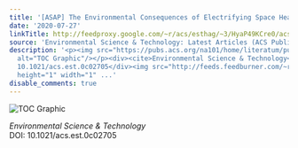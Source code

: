 ```yaml
---
title: '[ASAP] The Environmental Consequences of Electrifying Space Heating'
date: '2020-07-27'
linkTitle: http://feedproxy.google.com/~r/acs/esthag/~3/HyaP49KCre0/acs.est.0c02705
source: 'Environmental Science & Technology: Latest Articles (ACS Publications)'
description: '<p><img src="https://pubs.acs.org/na101/home/literatum/publisher/achs/journals/content/esthag/0/esthag.ahead-of-print/acs.est.0c02705/20200727/images/medium/es0c02705_0005.gif"
  alt="TOC Graphic"/></p><div><cite>Environmental Science & Technology</cite></div><div>DOI:
  10.1021/acs.est.0c02705</div><img src="http://feeds.feedburner.com/~r/acs/esthag/~4/HyaP49KCre0"
  height="1" width="1" ...'
disable_comments: true
---
```

<p><img src="https://pubs.acs.org/na101/home/literatum/publisher/achs/journals/content/esthag/0/esthag.ahead-of-print/acs.est.0c02705/20200727/images/medium/es0c02705_0005.gif" alt="TOC Graphic"/></p><div><cite>Environmental Science & Technology</cite></div><div>DOI: 10.1021/acs.est.0c02705</div><img src="http://feeds.feedburner.com/~r/acs/esthag/~4/HyaP49KCre0" height="1" width="1" ...